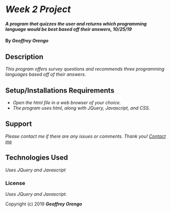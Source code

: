 # _Week 2 Project_

#### _A program that quizzes the user and returns which programming language would be best based off their answers, 10/25/19_

#### By _**Geoffrey Orengo**_

## Description

_This program offers survey questions and recommends three programming languages based off of their answers._

## Setup/Installations Requirements

* _Open the html file in a web browser of your choice._
* _The program uses html, along with JQuery, Javascript, and CSS._

## Support

_Please contact me if there are any issues or comments. Thank you! [Contact me](mailto:geoff.orengo@yahoo.com)_

## Technologies Used

_Uses JQuery and Javascript_

### License

*Uses JQuery and Javascript.*

Copyright (c) 2019 **_Geoffrey Orengo_**
